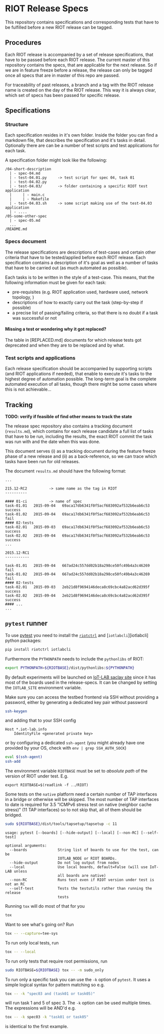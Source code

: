 RIOT Release Specs
==================

This repository contains specifications and corresponding tests that have to be
fulfilled before a new RIOT release can be tagged.


Procedures
----------

Each RIOT release is accompanied by a set of release specifications, that have
to be passed before each RIOT release. The current master of this repository
contains the specs, that are applicable for the next release. So if we are in
feature freeze before a release, the release can only be tagged once all specs
that are in master of this repo are passed.

For traceability of past releases, a branch and a tag with the RIOT release name
is created on the day of the RIOT release. This way it is always clear, which
set of specs has been passed for specific release.


Specifications
--------------

### Structure

Each specification resides in it's own folder. Inside the folder you can find
a markdown file, that describes the specification and it's tasks in detail.
Optionally there are can be a number of test scripts and test applications for
each task.

A specification folder might look like the following:
```
/04-short-description
  | - spec-04.md
  | - test-04.01.py     -> test script for spec 04, task 01
  | - test-04.02.py
  | - test-04.03/       -> folder containing a specific RIOT test application
  |     | - main.c
  |     | - Makefile
  | - test-04.03.sh     -> some script making use of the test-04.03 application
  | - ....
/05-some-other-spec
  | - spec-05.md
  ...
/README.md
```

### Specs document

The release specifications are descriptions of test-cases and certain other
criteria that have to be tested/applied before each RIOT release. Each
specification contains a description of it's goal as well as a number of tasks
that have to be carried out (as much automated as possible).

Each tasks is to be written in the style of a test-case. This means, that the
following information must be given for each task:
- pre-requisites (e.g. RIOT application used, hardware used, network topology, )
- descriptions of how to exactly carry out the task (step-by-step if possible)
- a precise list of passing/failing criteria, so that there is no doubt if a
  task was successful or not

#### Missing a test or wondering why it got replaced?

The table in [REPLACED.md] documents for which release tests got deprecated and when
they are to be replaced and by what.

### Test scripts and applications

Each release specification should be accompanied by supporting scripts (and RIOT
applications if needed), that enable to execute it's tasks to the highest degree
of automation possible. The long-term goal is the complete automated execution
of all tasks, though there might be some cases where this is not achievable...

Tracking
--------

**TODO: verify if feasible of find other means to track the state**

The release spec repository also contains a tracking document (`results.md`),
which contains for each release candidate a full list of tasks that have to be
run, including the results, the exact RIOT commit the task was run with and the
date when  this was done.

This document serves (i) as a tracking document during the feature freeze phase
of a new release and (ii) as a back-reference, so we can trace which tasks have
been run for old releases.

The document `results.md` should have the following format:
```
...

215.12-RC2          -> same name as the tag in RIOT
----------

#### 01-ci          -> name of spec
task-01.01   2015-09-04   69aca17db6341f0f5acf683092af532b6eab6c53   success
task-01.02   2015-09-04   69aca17db6341f0f5acf683092af532b6eab6c53   fail
#### 02-tests
task-02.01   2015-09-03   69aca17db6341f0f5acf683092af532b6eab6c53   success
task-02.02   2015-09-04   69aca17db6341f0f5acf683092af532b6eab6c53   success
...

2015.12-RC1
-----------

task-01.01   2015-09-04   667ad24c557dd02b18a298ce50fc49b4a3c46269   fail
task-01.02   2015-09-04   667ad24c557dd02b18a298ce50fc49b4a3c46269   fail
#### 02-tests
task-02.01   2015-09-03   2eb21d8f9694146deca8c69cbc4a82acd62d395f   success
task-02.02   2015-09-04   2eb21d8f9694146deca8c69cbc4a82acd62d395f   success
#### ...
...

```

`pytest` runner
---------------

To use [pytest] you need to install the [`riotctrl`][riotctrl] and
[`iotlabcli`][iotlabcli] python packages:

```sh
pip install riotctrl iotlabcli
```

Furthermore the `PYTHONPATH` needs to include the `pythonlibs` of RIOT:

```sh
export PYTHONPATH=${RIOTBASE}/dist/pythonlibs:${PYTHONPATH}
```

By default experiments will be launched on [IoT-LAB saclay site] since it has
most of the boards used in the release-specs.
It can be changed by setting the `IOTLAB_SITE` environment variable.

Make sure you can access the testbed frontend via SSH without providing a
password, either by generating a dedicated key pair without password

```sh
ssh-keygen
```

and adding that to your SSH config

```
Host *.iot-lab.info
    IdentityFile <generated private key>
```

or by configuring a dedicated `ssh-agent` (you might already have one provided
by your OS, check with `env | grep SSH_AUTH_SOCK`)

```sh
eval $(ssh-agent)
ssh-add
```

The environment variable `RIOTBASE` must be set to *absolute path* of the
version of RIOT under test. E.g.

```
export RIOTBASE=$(readlink -f ../RIOT)
```

Some tests on the `native` platform need a certain number of TAP interfaces in a
bridge or otherwise will be skipped. The most number of TAP interfaces to date
is required for 3.5 "ICMPv6 stress test on native (neighbor cache
stress)" (11 TAP interfaces) so to not skip that, all of them should be bridged.

```sh
sudo ${RIOTBASE}/dist/tools/tapsetup/tapsetup -c 11
```

```
usage: pytest [--boards] [--hide-output] [--local] [--non-RC] [--self-test]

optional arguments:
  --boards              String list of boards to use for the test, can be
                        IOTLAB_NODE or RIOT BOARDs.
  --hide-output         Do not log output from nodes
  --local               Use local boards, default=False (will use IoT-LAB unless
                        all boards are native)
  --non-RC              Runs test even if RIOT version under test is not an RC
  --self-test           Tests the testutils rather than running the release
                        tests
```

Running `tox` will do most of that for you

```sh
tox
```

Want to see what's going on? Run

```sh
tox -- --capture=tee-sys
```

To run only local tests, run

```sh
tox -- --local
```

To run only tests that require root permissions, run

```sh
sudo RIOTBASE=${RIOTBASE} tox -- -m sudo_only
```

To run only a specific task you can use the `-k` option of `pytest`. It uses a
simple logical syntax for pattern matching so e.g.

```sh
tox -- -k "spec03 and (task01 or task05)"
```

will run task 1 and 5 of spec 3. The `-k` option can be used multiple times.
The expressions will be AND'd e.g.

```sh
tox -- -k spec03 -k "task01 or task05"
```

is identical to the first example.

[pytest]: https://pytest.org
[riotctrl]: https://pypi.org/project/riotctrl/
[IoT-LAB saclay site]: https://www.iot-lab.info/deployment/saclay/
